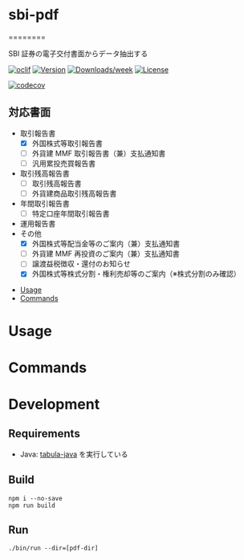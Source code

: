 # sbi-pdf

========

SBI 証券の電子交付書面からデータ抽出する

[![oclif](https://img.shields.io/badge/cli-oclif-brightgreen.svg)](https://oclif.io)
[![Version](https://img.shields.io/npm/v/mynewcli.svg)](https://npmjs.org/package/mynewcli)
[![Downloads/week](https://img.shields.io/npm/dw/mynewcli.svg)](https://npmjs.org/package/mynewcli)
[![License](https://img.shields.io/npm/l/mynewcli.svg)](https://github.com/sangotaro/mynewcli/blob/master/package.json)

[![codecov](https://codecov.io/gh/sangotaro/sbi-pdf/branch/master/graph/badge.svg?token=GMETK1D3WI)](https://codecov.io/gh/sangotaro/sbi-pdf)

## 対応書面

- 取引報告書
  - [x] 外国株式等取引報告書
  - [ ] 外貨建 MMF 取引報告書（兼）支払通知書
  - [ ] 汎用累投売買報告書
- 取引残高報告書
  - [ ] 取引残高報告書
  - [ ] 外貨建商品取引残高報告書
- 年間取引報告書
  - [ ] 特定口座年間取引報告書
- 運用報告書
- その他
  - [x] 外国株式等配当金等のご案内（兼）支払通知書
  - [ ] 外貨建 MMF 再投資のご案内（兼）支払通知書
  - [ ] 譲渡益税徴収・還付のお知らせ
  - [x] 外国株式等株式分割・権利売却等のご案内（※株式分割のみ確認）

<!-- toc -->

- [Usage](#usage)
- [Commands](#commands)
<!-- tocstop -->

# Usage

<!-- usage -->

<!-- usagestop -->

# Commands

<!-- commands -->

<!-- commandsstop -->

# Development

## Requirements

- Java: [tabula-java](https://github.com/tabulapdf/tabula-java) を実行している

## Build

```
npm i --no-save
npm run build
```

## Run

```
./bin/run --dir=[pdf-dir]
```
